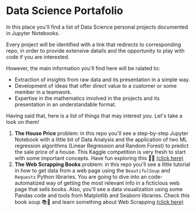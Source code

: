 # Data Science Portafolio

In this place you'll find a list of Data Science personal projects documented in Jupyter Notebooks.

Every project will be identified with a link that redirects to corresponding repo, in order to provide extensive datails and the opportunity to play with code if you are interested.

However, the main information you'll find here will be ralated to:

- Extraction of insights from raw data and its presentation in a simple way.
- Development of ideas that offer direct value to a customer or some member in a teamwork.
- Expertise in the mathematics involved in the projects and its presentation in an understandable format.

Having said that, here is a list of things that may interest you. Let's take a look on them!

1. **The House Price** problem: in this repo you'll see a step-by-step Jupyter Notebook with a little bit of Data Analysis and the application of two ML regression algorithms (Linear Regression and Random Forest) to predict the sale price of a house. This Kaggle competition is very fresh to start with some important concepts. Have fun exploring this 🙌🏼  [(click here)](https://github.com/anievescordeiro/house-prices)
2. **The Web Scrapping Books** problem: in this repo you'll see a little tutorial in how to get data from a web page using the `BeautifulSoup` and `Requests` Python libraries. You are going to dive into an code-automatized way of getting the most relevant info in a ficticious web page that sells books. Also, you'll see a data visualization using some Pandas code and tools from Matplotlib and Seaborn libraries. Check this book soup 📚🥘 and learn something about Web Scrapping [(click here)](https://github.com/anievescordeiro/book-webscrapping)
